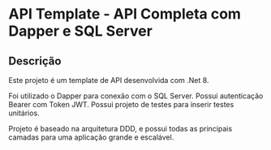 # API Template - API Completa com Dapper e SQL Server

## Descrição

Este projeto é um template de API desenvolvida com .Net 8.

Foi utilizado o Dapper para conexão com o SQL Server. 
Possui autenticação Bearer com Token JWT.
Possui projeto de testes para inserir testes unitários.

Projeto é baseado na arquitetura DDD, e possui todas as principais camadas para uma aplicação grande e escalável.

